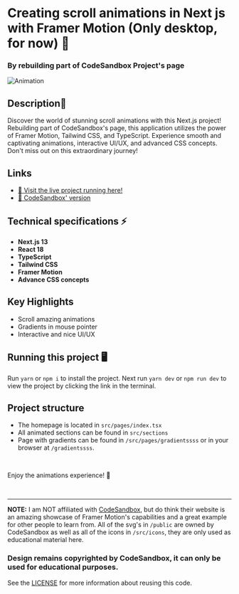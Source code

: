 # Creating scroll animations in Next js with Framer Motion (Only desktop, for now) 🚀
### By rebuilding part of CodeSandbox Project's page

![Animation](https://user-images.githubusercontent.com/2969573/222395347-49b53741-2d02-4580-adf0-2de437957ea5.gif)


## Description🌟
Discover the world of stunning scroll animations with this Next.js project! Rebuilding part of CodeSandbox's page, this application utilizes the power of Framer Motion, Tailwind CSS, and TypeScript. Experience smooth and captivating animations, interactive UI/UX, and advanced CSS concepts. Don't miss out on this extraordinary journey!  


## Links

- [🔗 Visit the live project running here!](https://nextjs-animations-ruddy.vercel.app/)
- [🥡 CodeSandbox' version](https://projects.codesandbox.io/)

## Technical specifications ⚡️
- **Next.js 13**
- **React 18**
- **TypeScript**
- **Tailwind CSS**
- **Framer Motion**
- **Advance CSS concepts**

## Key Highlights
- Scroll amazing animations
- Gradients in mouse pointer
- Interactive and nice UI/UX

## Running this project 🖥️

Run `yarn` or `npm i` to install the project. Next run `yarn dev` or `npm run dev` to view the project by clicking the link in the terminal.

## Project structure

- The homepage is located in `src/pages/index.tsx`
- All animated sections can be found in `src/sections`
- Page with gradients can be found in `/src/pages/gradientssss` or in your browser at `/gradientssss`.

<br/>

Enjoy the animations experience! 💙

<br/>
<hr/>

**NOTE:** I am NOT affiliated with [CodeSandbox](https://projects.codesandbox.io/), but do think their website is an amazing showcase of Framer Motion's capabilities and a great example for other people to learn from. All of the svg's in `/public` are owned by CodeSandbox as well as all of the icons in `/src/icons`, they are only used as educational material here.

### Design remains copyrighted by CodeSandbox, it can only be used for educational purposes.

See the [LICENSE](/LICENSE.md) for more information about reusing this code.